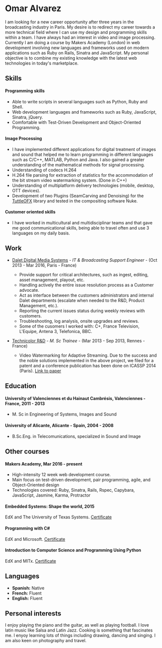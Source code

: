 # Omar Alvarez

I am looking for a new career opportunity after three years in the broadcasting industry in Paris. My desire is to redirect my career towards a more technical field where I can use my design and programming skills within a team. I have always had an interest in video and image processing.  Currently I am doing a course by Makers Academy (London) in web development involving new languages and frameworks used on modern applications such as Ruby on Rails, Sinatra and JavaScript. My personal objective is to combine my existing knowledge with the latest web technologies in today's marketplace.

## Skills

#### Programming skills

- Able to write scripts in several languages such as Python, Ruby and Shell.
- Web development languages and frameworks such as Ruby, JavaScript, Sinatra, jQuery.
- Comfortable with Test-Driven Development and Object-Oriented Programming.

#### Image Processing

- I have implemented different applications for digital treatment of images and sound that helped me to learn programming in different languages such as C/C++, MATLAB, Python and Java. I also gained a greater understanding of the mathematical methods for signal processing.
- Understanding of codecs H.264
- H.264 file parsing for extraction of statistics for the accommodation of the bit stream video watermarking system. (Done in C++)
- Understanding of multiplatform delivery technologies (mobile, desktop, OTT devices).
- Development of two Plug­ins (SeamCarving and Denoising) for the [TuttleOFX](https://sites.google.com/site/tuttleofx/) library and tested in the compositing software Nuke.

#### Customer oriented skills

- I have worked in multicultural and multidisciplinar teams and that gave me good communicational skills, being able to travel often and use 3 languages on my daily basis. 

## Work
- [Dalet Digital Media Systems](http://www.dalet.com/) - *IT & Broadcasting Support Engineer* - (Oct 2013 - Mar 2016, Paris - France)
	* Provide support for critical architectures, such as ingest, editing, asset management, play­out, etc.
	* Handling actively the entire issue resolution process as a Customer advocate.
	* Act as interface between the customers administrators and internal Dalet departments (escalate when needed to the R&D, Product 
Management, etc.).
	* Reporting the current issues status during weekly reviews with customers.
	* Troubleshooting, log analysis, on­site upgrades and reviews.
	* Some of the cusomers I worked with: C+, France Television, L'Equipe, Antena 3, Telefonica, BBC.

- [Technicolor R&D](http://www.technicolor.com/en/innovation/research-innovation/ri-laboratories) - *M. Sc Trainee* - (Mar 2013 - Sep 2013, Rennes - France)
	* Video Watermarking for Adaptive Streaming. Due to the success and the noble solutions implemented in the above project, we filed for a patent and a conference publication has been done on ICASSP 2014 (Paris). [Link to paper](https://www.dropbox.com/s/j1hvfdd4ldbgwju/icassp2014.pdf)

## Education

#### University of Valenciennes et du Hainaut­ Cambrésis, Valenciennes - France, 2011 - 2013
- M. Sc in Engineering of Systems, Images and Sound

#### University of Alicante, Alicante - Spain, 2004 - 2008
- B.Sc.Eng. in Telecomunications, specialized in Sound and Image

## Other courses

#### Makers Academy, Mar 2016 - present
- High-intensity 12 week web development course.
- Main focus on test-driven development, pair programming, agile, and Object-Oriented design
- Technologies covered: Ruby, Sinatra, Rails, Rspec, Capybara, JavaScript, Jasmine, Karma, Protractor

#### Embedded Systems: Shape the world, 2015
EdX and The University of Texas Systems. [Certificate](https://s3.amazonaws.com/verify.edx.org/downloads/ba1b8c3bfff842f99739f71a5b441b6c/Certificate.pdf)

#### Programming with C#
EdX and Microsoft. [Certificate](https://s3.amazonaws.com/verify.edx.org/downloads/766324adefdc4f9fb17723dfc336b5d8/Certificate.pdf)

#### Introduction to Computer Science and Programming Using Python
EdX and MITx. [Certificate](https://s3.amazonaws.com/verify.edx.org/downloads/5b4fab093c25425799e2e8409e34b175/Certificate.pdf)

## Languages

- **Spanish:** Native
- **French:** Fluent
- **English:** Fluent

## Personal interests
I enjoy playing the piano and the guitar, as well as playing football. I love latin music like Salsa and Latin Jazz. Cooking is something that fascinates me. I enyoy learning lots of things including drawing, dancing and singing. I am also keen on photography and travel. 
